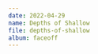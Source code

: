 ```yaml
---
date: 2022-04-29
name: Depths of Shallow
file: depths-of-shallow
album: faceoff
---
```


<!-- Jeden z wielu refleksyjnych utworów na pianino, jakie wymyśliłem w styczniu 2022, a z których początkowo chciałem stworzyć oddzielny album, lecz zbyt wiele pozostawiłem nieprzedłużonych. Mimo że uważam melodię za raczej niezwykła, a większość utworu generalnie uspokaja, może się on okazać nudny pod koniec, z którym zmagałem się cztery miesiące. -->
